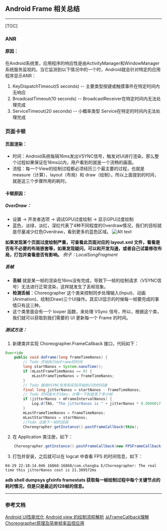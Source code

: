 ## Android Frame 相关总结
---

[TOC]

### **ANR**
#### 原因：
在Android系统里，应用程序的响应性是由ActivityManager和WindowManager系统服务监视的。当它监测到以下情况中的一个时，Android就会针对特定的应用程序显示ANR：

1. KeyDispatchTimeout(5 seconds) -- 主要类型按键或触摸事件在特定时间内无响应
2. BroadcastTimeout(10 seconds) -- BroadcastReceiver在特定时间内无法处理完成
3. ServiceTimeout(20 seconds) -- 小概率类型 Service在特定的时间内无法处理完成


### **页面卡顿**

#### 页面渲染：
- 时间：Android系统每隔16ms发出VSYNC信号，触发对UI进行渲染，那么整个过程如果保证在16ms以内，用户看到的就是一个流畅的画面。
- 流程：每一个View的绘制过程都必须经历三个最主要的过程，也就是 measure（计算）、layout（布局）和 draw（绘制）。所以上面提到的时间，就是这三个步骤所用的耗时。
#### 卡顿原因：

##### OverDraw：
- 设置 -> 开发者选项 -> 调试GPU过度绘制 -> 显示GPU过度绘制
- 蓝色，淡绿，淡红，深红代表了4种不同程度的Overdraw情况，我们的目标就是尽量减少红色Overdraw，看到更多的蓝色区域。
![Alt text](./overdraw.png)

**如果发现某个页面过度绘制严重，可查看此页面对应的 layout.xml 文件，看看是否有不必要的布局嵌套等，如果发现疑问，可以和开发沟通，或者自己试着修改布局，打包并查看是否有影响。**
*例子：LocalSongFragment*

##### 丢帧
- **丢帧** 就是某一帧的渲染在16ms没有完成，导致下一帧的绘制请求（VSYNC信号）无法进行正常渲染，这样就发生了丢帧现象。
- **检测丢帧**：Choreographer 这个类来控制同步处理输入(Input)、动画(Animation)、绘制(Draw)三个UI操作。其实UI显示的时候每一帧要完成的事情只有这三种。
- 这个类里面会有一个 looper 函数，来处理 VSync 信号，所以，根据这个类，我们就可以获取到我们需要的 UI 更新每一个 Frame 的时间。


##### 测试方法：
1. 新建类并实现 Choreographer.FrameCallback 接口，代码如下：

``` java 
Override
    public void doFrame(long frameTimeNanos) {
        // Todo 开始执行doFrame的时间
        long startNanos = System.nanoTime();
        if (mLastFrameTimeNanos == 0) {
            mLastFrameTimeNanos = frameTimeNanos;
        }
        // Todo 接收VSYNC任务和实际开始执行的时间差
        final long jitterNanos = startNanos - frameTimeNanos;
        // Todo 时间差大于16ms，计算一下到底丢了多少帧
        if (jitterNanos > mFrameIntervalNanos) {
            Log.d(TAG, "The jitterNanos is " + jitterNanos * 0.000001f + "ms");
        }
        mLastFrameTimeNanos = frameTimeNanos;
        mLastStartNanos = startNanos;
        //Todo 注册下一帧的回调
        Choreographer.getInstance().postFrameCallback(this);
```

2. 在 Application 类注册，如下：

``` java 
	Choreographer.getInstance().postFrameCallback(new FPSFrameCallback(System.nanoTime()));
```

3. 打包并安装，之后就可以在 logcat 中查看 FPS 的时间信息，如下：

`04-29 22:10:14.046 16868-16868/com.changba E/Choreographer: The real time this jitterNanos cost is 21.389572ms`

**adb shell dumpsys gfxinfo framestats 获取每一帧绘制过程中每个关键节点的耗时情况，但是只是最近的128帧的信息。**

***
### 参考文档
[Android UI性能优化](http://blog.csdn.net/lmj623565791/article/details/45556391/)
[Android view 的绘制流程解析](http://blog.csdn.net/guolin_blog/article/details/16330267)
[从FrameCallback理解Choreographer原理及简单帧率监控应用](http://blog.adisonhyh.com/2017/03/15/%E4%BB%8EFrameCallback%E7%90%86%E8%A7%A3Choreographer%E5%8E%9F%E7%90%86%E5%8F%8A%E7%AE%80%E5%8D%95%E5%B8%A7%E7%8E%87%E7%9B%91%E6%8E%A7%E5%BA%94%E7%94%A8/)



